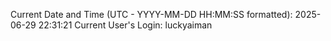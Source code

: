 Current Date and Time (UTC - YYYY-MM-DD HH:MM:SS formatted): 2025-06-29 22:31:21
Current User's Login: luckyaiman

